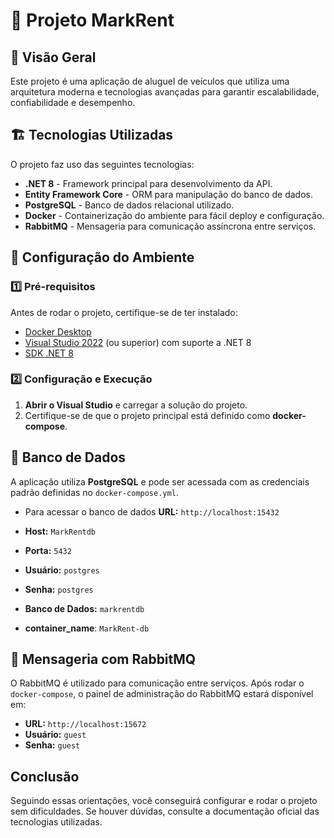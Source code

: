 # 📌 Projeto MarkRent

## 🚀 Visão Geral
Este projeto é uma aplicação de aluguel de veículos que utiliza uma arquitetura moderna e tecnologias avançadas para garantir escalabilidade, confiabilidade e desempenho.

## 🏗 Tecnologias Utilizadas
O projeto faz uso das seguintes tecnologias:

- **.NET 8** - Framework principal para desenvolvimento da API.
- **Entity Framework Core** - ORM para manipulação do banco de dados.
- **PostgreSQL** - Banco de dados relacional utilizado.
- **Docker** - Containerização do ambiente para fácil deploy e configuração.
- **RabbitMQ** - Mensageria para comunicação assíncrona entre serviços.

## 🔧 Configuração do Ambiente

### 1️⃣ Pré-requisitos
Antes de rodar o projeto, certifique-se de ter instalado:

- [Docker Desktop](https://www.docker.com/products/docker-desktop/)
- [Visual Studio 2022](https://visualstudio.microsoft.com/) (ou superior) com suporte a .NET 8
- [SDK .NET 8](https://dotnet.microsoft.com/)

### 2️⃣ Configuração e Execução

1. **Abrir o Visual Studio** e carregar a solução do projeto.
2. Certifique-se de que o projeto principal está definido como **docker-compose**.

## 📝 Banco de Dados
A aplicação utiliza **PostgreSQL** e pode ser acessada com as credenciais padrão definidas no `docker-compose.yml`.
- Para acessar o banco de dados **URL:** `http://localhost:15432`

- **Host:** `MarkRentdb`
- **Porta:** `5432`
- **Usuário:** `postgres`
- **Senha:** `postgres`
- **Banco de Dados:** `markrentdb`
- **container_name**: `MarkRent-db`

## 📩 Mensageria com RabbitMQ
O RabbitMQ é utilizado para comunicação entre serviços. Após rodar o `docker-compose`, o painel de administração do RabbitMQ estará disponível em:

- **URL:** `http://localhost:15672`
- **Usuário:** `guest`
- **Senha:** `guest`

##  Conclusão
Seguindo essas orientações, você conseguirá configurar e rodar o projeto sem dificuldades. Se houver dúvidas, consulte a documentação oficial das tecnologias utilizadas.


